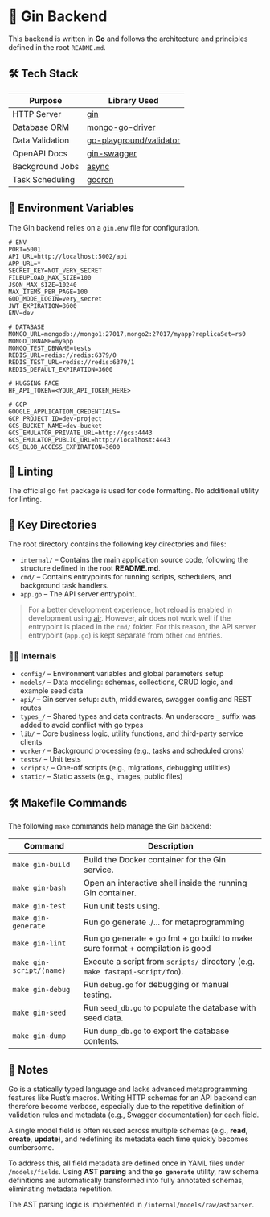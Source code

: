 # 🚀 Gin Backend

This backend is written in **Go** and follows the architecture and principles defined in the root `README.md`.

## 🛠️ Tech Stack

| Purpose         | Library Used                                                          |
| --------------- | --------------------------------------------------------------------- |
| HTTP Server     | [gin](https://github.com/gin-gonic/gin)                               |
| Database ORM    | [mongo-go-driver](https://github.com/mongodb/mongo-go-driver)         |
| Data Validation | [go-playground/validator](https://github.com/go-playground/validator) |
| OpenAPI Docs    | [gin-swagger](github.com/swaggo/gin-swagger)                          |
| Background Jobs | [async](https://github.com/hibiken/asynq)                             |
| Task Scheduling | [gocron](https://github.com/go-co-op/gocron)                          |

## 🔐 Environment Variables

The Gin backend relies on a `gin.env` file for configuration.

```
# ENV
PORT=5001
API_URL=http://localhost:5002/api
APP_URL=*
SECRET_KEY=NOT_VERY_SECRET
FILEUPLOAD_MAX_SIZE=100
JSON_MAX_SIZE=10240
MAX_ITEMS_PER_PAGE=100
GOD_MODE_LOGIN=very_secret
JWT_EXPIRATION=3600
ENV=dev

# DATABASE
MONGO_URL=mongodb://mongo1:27017,mongo2:27017/myapp?replicaSet=rs0
MONGO_DBNAME=myapp
MONGO_TEST_DBNAME=tests
REDIS_URL=redis://redis:6379/0
REDIS_TEST_URL=redis://redis:6379/1
REDIS_DEFAULT_EXPIRATION=3600

# HUGGING FACE
HF_API_TOKEN=<YOUR_API_TOKEN_HERE>

# GCP
GOOGLE_APPLICATION_CREDENTIALS=
GCP_PROJECT_ID=dev-project
GCS_BUCKET_NAME=dev-bucket
GCS_EMULATOR_PRIVATE_URL=http://gcs:4443
GCS_EMULATOR_PUBLIC_URL=http://localhost:4443
GCS_BLOB_ACCESS_EXPIRATION=3600
```

## 🧹 Linting

The official go `fmt` package is used for code formatting. No additional utility for linting.

## 📁 Key Directories

The root directory contains the following key directories and files:

-   `internal/` – Contains the main application source code, following the structure defined in the root **README.md**.
-   `cmd/` – Contains entrypoints for running scripts, schedulers, and background task handlers.
-   `app.go` – The API server entrypoint.

> For a better development experience, hot reload is enabled in development using [air](https://github.com/air-verse/air). However, **air** does not work well if the entrypoint is placed in the `cmd/` folder. For this reason, the API server entrypoint (`app.go`) is kept separate from other `cmd` entries.

### 📁📁 Internals

-   `config/` – Environment variables and global parameters setup
-   `models/` – Data modeling: schemas, collections, CRUD logic, and example seed data
-   `api/` – Gin server setup: auth, middlewares, swagger config and REST routes
-   `types_/` – Shared types and data contracts. An underscore `_` suffix was added to avoid conflict with go types
-   `lib/` – Core business logic, utility functions, and third-party service clients
-   `worker/` – Background processing (e.g., tasks and scheduled crons)
-   `tests/` – Unit tests
-   `scripts/` – One-off scripts (e.g., migrations, debugging utilities)
-   `static/` – Static assets (e.g., images, public files)

## 🛠️ Makefile Commands

The following `make` commands help manage the Gin backend:

| Command                  | Description                                                                   |
| ------------------------ | ----------------------------------------------------------------------------- |
| `make gin-build`         | Build the Docker container for the Gin service.                               |
| `make gin-bash`          | Open an interactive shell inside the running Gin container.                   |
| `make gin-test`          | Run unit tests using.                                                         |
| `make gin-generate`      | Run go generate ./... for metaprogramming                                     |
| `make gin-lint`          | Run go generate + go fmt + go build to make sure format + compilation is good |
| `make gin-script/⟨name⟩` | Execute a script from `scripts/` directory (e.g. `make fastapi-script/foo`).  |
| `make gin-debug`         | Run `debug.go` for debugging or manual testing.                               |
| `make gin-seed`          | Run `seed_db.go` to populate the database with seed data.                     |
| `make gin-dump`          | Run `dump_db.go` to export the database contents.                             |

## 📌 Notes

Go is a statically typed language and lacks advanced metaprogramming features like Rust’s macros. Writing HTTP schemas for an API backend can therefore become verbose, especially due to the repetitive definition of validation rules and metadata (e.g., Swagger documentation) for each field.

A single model field is often reused across multiple schemas (e.g., **read**, **create**, **update**), and redefining its metadata each time quickly becomes cumbersome.

To address this, all field metadata are defined once in YAML files under `/models/fields`. Using **AST parsing** and the **`go generate`** utility, raw schema definitions are automatically transformed into fully annotated schemas, eliminating metadata repetition.

The AST parsing logic is implemented in `/internal/models/raw/astparser`.
